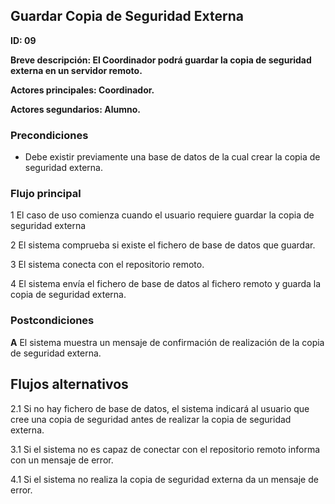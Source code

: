 ## Guardar Copia de Seguridad Externa

**ID: 09**

**Breve descripción: El Coordinador podrá guardar la copia de seguridad externa en un servidor remoto.**

**Actores principales: Coordinador.**

**Actores segundarios: Alumno.**

### Precondiciones

* Debe existir previamente una base de datos de la cual crear la copia de seguridad externa.

### Flujo principal

1 El caso de uso comienza cuando el usuario requiere guardar la copia de seguridad externa

2 El sistema comprueba si existe el fichero de base de datos que guardar.

3 El sistema conecta con el repositorio remoto.

4 El sistema envía el fichero de base de datos al fichero remoto y guarda la copia de seguridad externa.

### Postcondiciones

**A** El sistema muestra un mensaje de confirmación de realización de la copia de seguridad externa.



## Flujos alternativos

2.1 Si no hay fichero de base de datos, el sistema indicará al usuario que cree una copia de seguridad antes de realizar la copia de  seguridad externa.

3.1 Si el sistema no es capaz de conectar con el repositorio remoto informa con un mensaje de error.

4.1 Si el sistema no realiza la copia de seguridad externa da un mensaje de error.
